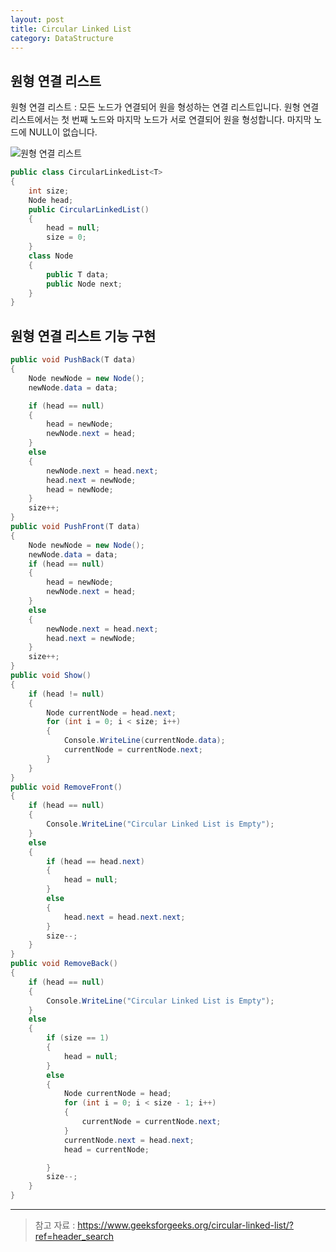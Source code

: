 ```yaml
---
layout: post
title: Circular Linked List
category: DataStructure
---
```


## 원형 연결 리스트

원형 연결 리스트 : 모든 노드가 연결되어 원을 형성하는 연결 리스트입니다.
원형 연결 리스트에서는 첫 번째 노드와 마지막 노드가 서로 연결되어 원을 형성합니다.
마지막 노드에 NULL이 없습니다.

![원형 연결 리스트](https://media.geeksforgeeks.org/wp-content/uploads/20240402130347/circular-linked-list-copy.webp)

~~~c#
public class CircularLinkedList<T>
{
    int size;
    Node head;
    public CircularLinkedList()
    {
        head = null;
        size = 0;
    }
    class Node
    {
        public T data;
        public Node next;
    }
}
~~~

## 원형 연결 리스트 기능 구현

~~~c#
public void PushBack(T data)
{
    Node newNode = new Node();
    newNode.data = data;

    if (head == null)
    {
        head = newNode;
        newNode.next = head;
    }
    else
    {
        newNode.next = head.next;
        head.next = newNode;
        head = newNode;
    }
    size++;
}
public void PushFront(T data)
{
    Node newNode = new Node();
    newNode.data = data;
    if (head == null)
    {
        head = newNode;
        newNode.next = head;
    }
    else
    {
        newNode.next = head.next;
        head.next = newNode;
    }
    size++;
}
public void Show()
{
    if (head != null)
    {
        Node currentNode = head.next;
        for (int i = 0; i < size; i++)
        {
            Console.WriteLine(currentNode.data);
            currentNode = currentNode.next;
        }
    }
}
public void RemoveFront()
{
    if (head == null)
    {
        Console.WriteLine("Circular Linked List is Empty");
    }
    else
    {
        if (head == head.next)
        {
            head = null;
        }
        else
        {
            head.next = head.next.next;
        }
        size--;
    }
}
public void RemoveBack()
{
    if (head == null)
    {
        Console.WriteLine("Circular Linked List is Empty");
    }
    else
    {
        if (size == 1)
        {
            head = null;
        }
        else
        {
            Node currentNode = head;
            for (int i = 0; i < size - 1; i++)
            {
                currentNode = currentNode.next;
            }
            currentNode.next = head.next;
            head = currentNode;

        }
        size--;
    }
}
~~~


___
> 참고 자료 : https://www.geeksforgeeks.org/circular-linked-list/?ref=header_search
